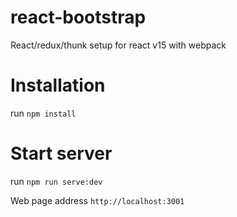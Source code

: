 # react-bootstrap
React/redux/thunk setup for react v15 with webpack

# Installation
run `npm install`

# Start server
run `npm run serve:dev`

Web page address `http://localhost:3001`
